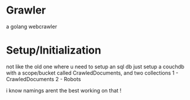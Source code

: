 # Grawler 
a golang webcrawler 

# Setup/Initialization
not like the old one where u need to setup an sql db just setup a couchdb with a scope/bucket called CrawledDocuments, and two collections 
1 - CrawledDocuments
2 - Robots

i know namings arent the best working on that !